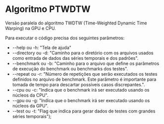 # Algoritmo PTWDTW

Versão paralela do algoritmo TWDTW (Time-Weighted Dynamic Time Warping) na GPU e CPU.

Para executar o código precisa dos seguintes parâmetros:

- --help ou -h: "Tela de ajuda"
- --directory ou -d: "Caminho para o diretório com os arquivos usados como entrada de dados das séries temporais e dos padrões".
- --benchmark ou -b: "Caminho para o arquivo que define os parâmetros de execução do benchmark ou benchmarks dos testes".
- --repeat ou -r: "Número de repetições que serão executados os testes definidos no arquivo de benchmark. Este parâmetro é importante para tomada de tempo para descartar possíveis casos discrepantes.".
- --cpu ou -c: "Indica que o benchmark irá ser executado usando os núcleos da CPU".
- --gpu ou -g: "Indica que o benchmark irá ser executado usando os núcleos da GPU".
- --test ou -t: "Flag que indica para gerar dados de testes com grandes séries temporais");
